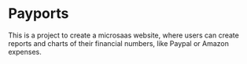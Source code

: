 # Payports

This is a project to create a microsaas website, where users can create reports and charts of their financial numbers, like Paypal or Amazon expenses.
